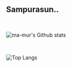 ## Sampurasun..

<br>

![ma-mur's Github stats](https://github-readme-stats.vercel.app/api?username=ma-mur&show_icons=true&theme=onedark)

<br>

![Top Langs](https://github-readme-stats.vercel.app/api/top-langs/?username=ma-mur)
<!--
**ma-mur/ma-mur** is a ✨ _special_ ✨ repository because its `README.md` (this file) appears on your GitHub profile.

Here are some ideas to get you started:

- 🔭 I’m currently working on ...
- 🌱 I’m currently learning ...
- 👯 I’m looking to collaborate on ...
- 🤔 I’m looking for help with ...
- 💬 Ask me about ...
- 📫 How to reach me: ...
- 😄 Pronouns: ...
- ⚡ Fun fact: ...
-->
